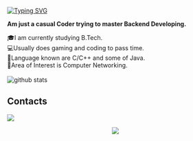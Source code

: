 [![Typing SVG](https://readme-typing-svg.demolab.com?font=Press+Start+2P&pause=1000&color=1D9603&center=true&multiline=true&width=1000&height=80&lines=Hello+there!!;Its+me+Hyprex;Welcome+to+my+Profile)](https://git.io/typing-svg)

<!-- <picture>
  <source media="(prefers-color-scheme: dark)" srcset="https://github.com/hyprex-deva/Portfolio/blob/main/Screenshot%202022-08-30%20202715.jpg?raw=true">
  <source media="(prefers-color-scheme: light)" srcset="https://github.com/hyprex-deva/Portfolio/blob/main/Screenshot%202022-08-30%20202715.jpg?raw=true">
  <img alt="Shows an illustrated sun in light color mode and a moon with stars in dark color mode." src="https://user-images.githubusercontent.com/25423296/163456779-a8556205-d0a5-45e2-ac17-42d089e3c3f8.png">
</picture> -->



**Am just a casual Coder trying to master Backend Developing.**

🎓I am currently studying B.Tech. <br>
💻Usually does gaming and coding to pass time. <br>
🌱Language known are C/C++ and some of Java. <br>
🔭Area of Interest is Computer Networking. <br>
<br>
![github stats](https://github-readme-stats.vercel.app/api?username=hyprex-deva&show_icons=true&theme=radical)
<br>

<p>
  <h2>Contacts</h2>
  <a href="mailto:debapampal2002@gmail.com "><img src="https://github.com/simple-icons/simple-icons/blob/develop/icons/gmail.svg"></img></a></li>
</p>


<center>
<img src="https://komarev.com/ghpvc/?username=hyprex-deva&label=People+Who+Viewed+My+Profile"
     </center>
